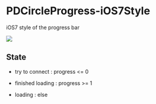 PDCircleProgress-iOS7Style
==========================

iOS7 style of the progress bar

<img src="https://raw.github.com/ForkPanda/PDCircleProgress-iOS7Style/master/loading.gif">

## State

* try to connect : progress <= 0

* finished loading : progress >= 1

* loading        : else
